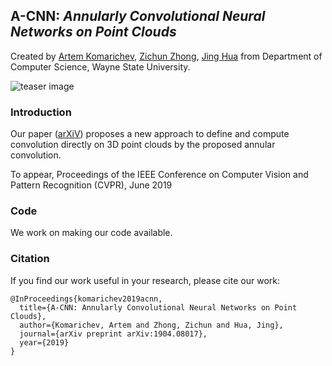 ## A-CNN: *Annularly Convolutional Neural Networks on Point Clouds*
Created by <a href="https://github.com/artemkomarichev" target="_blank">Artem Komarichev</a>, <a href="http://www.cs.wayne.edu/zzhong/" target="_blank">Zichun Zhong</a>, <a href="http://www.cs.wayne.edu/~jinghua/" target="_blank">Jing Hua</a> from Department of Computer Science, Wayne State University.

![teaser image](https://github.com/artemkomarichev/a-cnn/blob/master/pics/teaser.png)

### Introduction

Our paper (<a href="https://arxiv.org/abs/1904.08017" target="_blank">arXiV</a>) proposes a new approach to define and compute convolution directly on 3D point clouds by the proposed annular convolution.

To appear, Proceedings of the IEEE Conference on Computer Vision and Pattern Recognition (CVPR), June 2019

### Code

We work on making our code available.

### Citation
If you find our work useful in your research, please cite our work:

	@InProceedings{komarichev2019acnn,
	  title={A-CNN: Annularly Convolutional Neural Networks on Point Clouds},
	  author={Komarichev, Artem and Zhong, Zichun and Hua, Jing},
	  journal={arXiv preprint arXiv:1904.08017},
	  year={2019}
	}